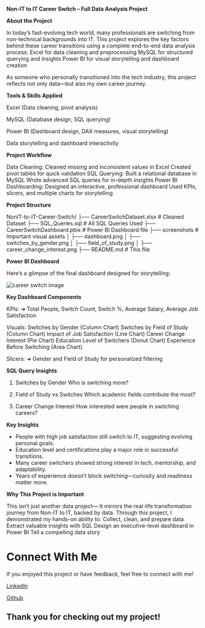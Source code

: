 **Non-IT to IT Career Switch – Full Data Analysis Project**

**About the Project**

In today’s fast-evolving tech world, many professionals are switching from non-technical backgrounds into IT.
This project explores the key factors behind these career transitions using a complete end-to-end data analysis process:
Excel for data cleaning and preprocessing
MySQL for structured querying and insights
Power BI for visual storytelling and dashboard creation

As someone who personally transitioned into the tech industry, this project reflects not only data—but also my own career journey.

**Tools & Skills Applied**

Excel (Data cleaning, pivot analysis)

MySQL (Database design, SQL querying)

Power BI (Dashboard design, DAX measures, visual storytelling)

Data storytelling and dashboard interactivity


**Project Workflow**

Data Cleaning:
Cleaned missing and inconsistent values in Excel
Created pivot tables for quick validation
SQL Querying:
Built a relational database in MySQL
Wrote advanced SQL queries for in-depth insights
Power BI Dashboarding:
Designed an interactive, professional dashboard
Used KPIs, slicers, and multiple charts for storytelling

**Project Structure**

NonIT-to-IT-Career-Switch/
├── CareerSwitchDataset.xlsx         # Cleaned Dataset
├── SQL_Queries.sql                  # All SQL Queries Used
├── CareerSwitchDashboard.pbix       # Power BI Dashboard file
├── screenshots                      # Important visual assets
│   ├── dashboard.png
│   ├── switches_by_gender.png
│   ├── field_of_study.png
│   ├── career_change_interest.png
├── README.md                         # This file



**Power BI Dashboard**

Here’s a glimpse of the final dashboard designed for storytelling:

![career switch image](https://github.com/user-attachments/assets/c62c7a32-1417-4ade-837f-091867332828)




**Key Dashboard Components**

KPIs:
➔ Total People, Switch Count, Switch %, Average Salary, Average Job Satisfaction

Visuals:
Switches by Gender (Column Chart)
Switches by Field of Study (Column Chart)
Impact of Job Satisfaction (Line Chart)
Career Change Interest (Pie Chart)
Education Level of Switchers (Donut Chart)
Experience Before Switching (Area Chart)

Slicers:
➔ Gender and Field of Study for personalized filtering

**SQL Query Insights**

1. Switches by Gender
Who is switching more?

2. Field of Study vs Switches
Which academic fields contribute the most?

3. Career Change Interest
How interested were people in switching careers?


**Key Insights**

- People with high job satisfaction still switch to IT, suggesting evolving personal goals.
- Education level and certifications play a major role in successful transitions.
- Many career switchers showed strong interest in tech, mentorship, and adaptability.
- Years of experience doesn’t block switching—curiosity and readiness matter more.

**Why This Project is Important**

This isn’t just another data project—
It mirrors the real-life transformation journey from Non-IT to IT, backed by data.
Through this project, I demonstrated my hands-on ability to:
Collect, clean, and prepare data
Extract valuable insights with SQL
Design an executive-level dashboard in Power BI
Tell a compelling data story

# Connect With Me

If you enjoyed this project or have feedback, feel free to connect with me!

[LinkedIn](https://www.linkedin.com/in/akshitha-thatla-755832260/) 

[Github](https://github.com/Akshitha-git06)

## Thank you for checking out my project!
